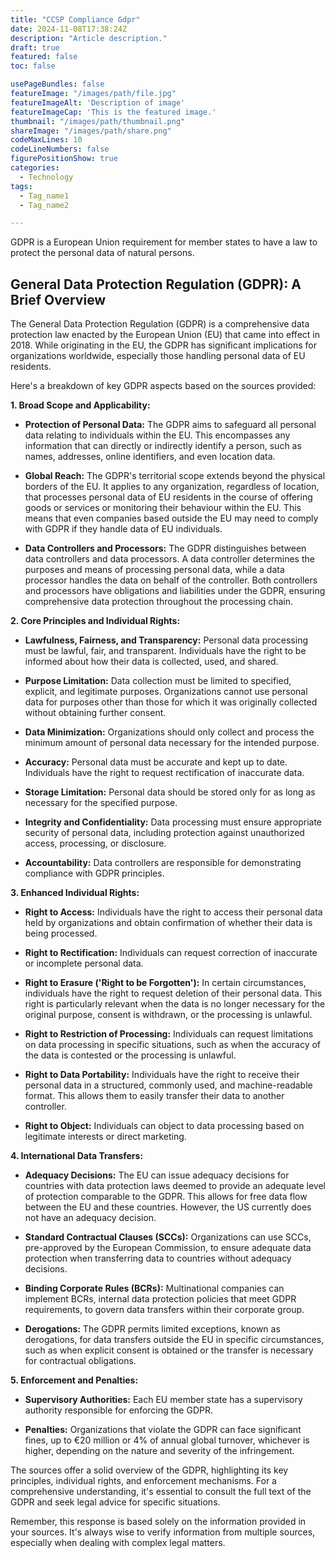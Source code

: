 ```yaml
---
title: "CCSP Compliance Gdpr"
date: 2024-11-08T17:38:24Z
description: "Article description."
draft: true
featured: false
toc: false

usePageBundles: false
featureImage: "/images/path/file.jpg"
featureImageAlt: 'Description of image'
featureImageCap: 'This is the featured image.'
thumbnail: "/images/path/thumbnail.png"
shareImage: "/images/path/share.png"
codeMaxLines: 10
codeLineNumbers: false
figurePositionShow: true
categories:
  - Technology
tags:
  - Tag_name1
  - Tag_name2

---
```


GDPR is a European Union requirement for member states to have a law to protect the personal data of
natural persons.

## General Data Protection Regulation (GDPR): A Brief Overview

The General Data Protection Regulation (GDPR) is a comprehensive data protection law enacted by the
European Union (EU) that came into effect in 2018. While originating in the EU, the GDPR has
significant implications for organizations worldwide, especially those handling personal data of EU
residents.

Here's a breakdown of key GDPR aspects based on the sources provided:

**1. Broad Scope and Applicability:**

* **Protection of Personal Data:** The GDPR aims to safeguard all personal data relating to
  individuals within the EU. This encompasses any information that can directly or indirectly
  identify a person, such as names, addresses, online identifiers, and even location data.

* **Global Reach:** The GDPR's territorial scope extends beyond the physical borders of the EU. It
  applies to any organization, regardless of location, that processes personal data of EU residents
  in the course of offering goods or services or monitoring their behaviour within the EU. This
  means that even companies based outside the EU may need to comply with GDPR if they handle data of
  EU individuals.

* **Data Controllers and Processors:** The GDPR distinguishes between data controllers and data
  processors. A data controller determines the purposes and means of processing personal data, while
  a data processor handles the data on behalf of the controller. Both controllers and processors
  have obligations and liabilities under the GDPR, ensuring comprehensive data protection throughout
  the processing chain.

**2. Core Principles and Individual Rights:**

* **Lawfulness, Fairness, and Transparency:** Personal data processing must be lawful, fair, and
  transparent. Individuals have the right to be informed about how their data is collected, used,
  and shared.

* **Purpose Limitation:** Data collection must be limited to specified, explicit, and legitimate
  purposes. Organizations cannot use personal data for purposes other than those for which it was
  originally collected without obtaining further consent.

* **Data Minimization:** Organizations should only collect and process the minimum amount of
  personal data necessary for the intended purpose.

* **Accuracy:** Personal data must be accurate and kept up to date. Individuals have the right to
  request rectification of inaccurate data.

* **Storage Limitation:** Personal data should be stored only for as long as necessary for the
  specified purpose.

* **Integrity and Confidentiality:** Data processing must ensure appropriate security of personal
  data, including protection against unauthorized access, processing, or disclosure.

* **Accountability:** Data controllers are responsible for demonstrating compliance with GDPR
  principles.

**3. Enhanced Individual Rights:**

* **Right to Access:** Individuals have the right to access their personal data held by
  organizations and obtain confirmation of whether their data is being processed.

* **Right to Rectification:** Individuals can request correction of inaccurate or incomplete
  personal data.

* **Right to Erasure ('Right to be Forgotten'):**  In certain circumstances, individuals have the
  right to request deletion of their personal data. This right is particularly relevant when the
  data is no longer necessary for the original purpose, consent is withdrawn, or the processing is
  unlawful.

* **Right to Restriction of Processing:** Individuals can request limitations on data processing in
  specific situations, such as when the accuracy of the data is contested or the processing is
  unlawful.

* **Right to Data Portability:** Individuals have the right to receive their personal data in a
  structured, commonly used, and machine-readable format. This allows them to easily transfer their
  data to another controller.

* **Right to Object:** Individuals can object to data processing based on legitimate interests or
  direct marketing.

**4. International Data Transfers:**

* **Adequacy Decisions:** The EU can issue adequacy decisions for countries with data protection
  laws deemed to provide an adequate level of protection comparable to the GDPR. This allows for
  free data flow between the EU and these countries. However, the US currently does not have an
  adequacy decision.

* **Standard Contractual Clauses (SCCs):**  Organizations can use SCCs, pre-approved by the European
  Commission, to ensure adequate data protection when transferring data to countries without
  adequacy decisions.

* **Binding Corporate Rules (BCRs):** Multinational companies can implement BCRs, internal data
  protection policies that meet GDPR requirements, to govern data transfers within their corporate
  group.

* **Derogations:** The GDPR permits limited exceptions, known as derogations, for data transfers
  outside the EU in specific circumstances, such as when explicit consent is obtained or the
  transfer is necessary for contractual obligations.

**5. Enforcement and Penalties:**

* **Supervisory Authorities:** Each EU member state has a supervisory authority responsible for
  enforcing the GDPR.

* **Penalties:** Organizations that violate the GDPR can face significant fines, up to €20 million
  or 4% of annual global turnover, whichever is higher, depending on the nature and severity of the
  infringement.

The sources offer a solid overview of the GDPR, highlighting its key principles, individual rights,
and enforcement mechanisms. For a comprehensive understanding, it's essential to consult the full
text of the GDPR and seek legal advice for specific situations.

Remember, this response is based solely on the information provided in your sources. It's always
wise to verify information from multiple sources, especially when dealing with complex legal
matters. 


